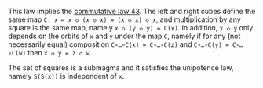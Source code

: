 This law implies the [commutative law 43](https://teorth.github.io/equational_theories/implications/?43).  The left and right cubes define the same map `C: x ↦ x ◇ (x ◇ x) = (x ◇ x) ◇ x`, and multiplication by any square is the same map, namely `x ◇ (y ◇ y) = C(x)`.  In addition, `x ◇ y` only depends on the orbits of `x` and `y` under the map `C`, namely if for any (not necessarily equal) composition `C∘…∘C(x) = C∘…∘C(z)` and `C∘…∘C(y) = C∘…∘C(w)` then `x ◇ y = z ◇ w`.

The set of squares is a submagma and it satisfies the unipotence law, namely `S(S(x))` is independent of `x`.

